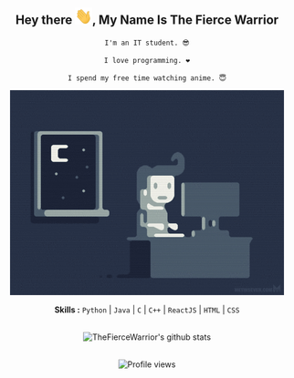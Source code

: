 <div align="center">
<h2>Hey there <img src="https://github.com/thefiercewarrior/thefiercewarrior/blob/master/gifs/Hi.gif" width="30px">, My Name Is The Fierce Warrior</h2>

<div align="center" width="50">

<code>I'm an IT student. 😎</code><br>

<code>I love programming. ❤</code><br>

<code>I spend my free time watching anime. 😇</code>

<img src="https://github.com/thefiercewarrior/thefiercewarrior/blob/master/gifs/coding.gif" alt="coding ?">

<b>Skills :</b> <code>Python</code> | <code>Java</code> | <code>C</code> | <code>C++</code> | <code>ReactJS</code> | <code>HTML</code> | <code>CSS</code>

<br><img src="https://github-readme-stats.vercel.app/api?username=thefiercewarrior&show_icons=true&hide=contribs,prs&cache_seconds=86400&theme=algolia" alt="TheFierceWarrior's github stats">

<br><img src="https://gpvc.arturio.dev/thefiercewarrior" alt="Profile views">

</div>
